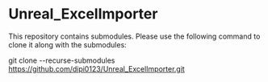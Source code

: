 # Unreal_ExcelImporter

This repository contains submodules. Please use the following command to clone it along with the submodules:

git clone --recurse-submodules https://github.com/dipi0123/Unreal_ExcelImporter.git
